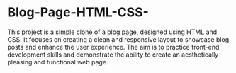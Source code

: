 # Blog-Page-HTML-CSS-
This project is a simple clone of a blog page, designed using HTML and CSS. It focuses on creating a clean and responsive layout to showcase blog posts and enhance the user experience. The aim is to practice front-end development skills and demonstrate the ability to create an aesthetically pleasing and functional web page.
